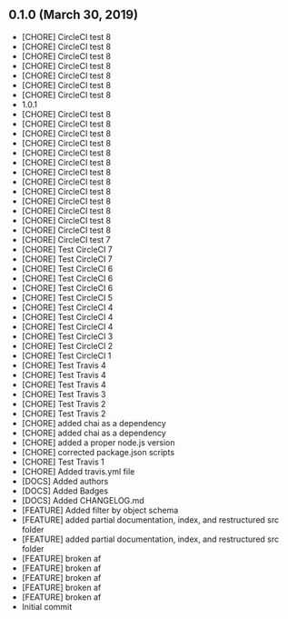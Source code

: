 ## 0.1.0 (March 30, 2019)
  - [CHORE] CircleCI test 8
  - [CHORE] CircleCI test 8
  - [CHORE] CircleCI test 8
  - [CHORE] CircleCI test 8
  - [CHORE] CircleCI test 8
  - [CHORE] CircleCI test 8
  - [CHORE] CircleCI test 8
  - 1.0.1
  - [CHORE] CircleCI test 8
  - [CHORE] CircleCI test 8
  - [CHORE] CircleCI test 8
  - [CHORE] CircleCI test 8
  - [CHORE] CircleCI test 8
  - [CHORE] CircleCI test 8
  - [CHORE] CircleCI test 8
  - [CHORE] CircleCI test 8
  - [CHORE] CircleCI test 8
  - [CHORE] CircleCI test 8
  - [CHORE] CircleCI test 8
  - [CHORE] CircleCI test 8
  - [CHORE] CircleCI test 8
  - [CHORE] CircleCI test 7
  - [CHORE] Test CircleCI 7
  - [CHORE] Test CircleCI 7
  - [CHORE] Test CircleCI 6
  - [CHORE] Test CircleCI 6
  - [CHORE] Test CircleCI 6
  - [CHORE] Test CircleCI 5
  - [CHORE] Test CircleCI 4
  - [CHORE] Test CircleCI 4
  - [CHORE] Test CircleCI 4
  - [CHORE] Test CircleCI 3
  - [CHORE] Test CircleCI 2
  - [CHORE] Test CircleCI 1
  - [CHORE] Test Travis 4
  - [CHORE] Test Travis 4
  - [CHORE] Test Travis 4
  - [CHORE] Test Travis 3
  - [CHORE] Test Travis 2
  - [CHORE] Test Travis 2
  - [CHORE] added chai as a dependency
  - [CHORE] added chai as a dependency
  - [CHORE] added a proper node.js version
  - [CHORE] corrected package.json scripts
  - [CHORE] Test Travis 1
  - [CHORE] Added travis.yml file
  - [DOCS] Added authors
  - [DOCS] Added Badges
  - [DOCS] Added CHANGELOG.md
  - [FEATURE] Added filter by object schema
  - [FEATURE] added partial documentation, index, and restructured src folder
  - [FEATURE] added partial documentation, index, and restructured src folder
  - [FEATURE] broken af
  - [FEATURE] broken af
  - [FEATURE] broken af
  - [FEATURE] broken af
  - [FEATURE] broken af
  - Initial commit

